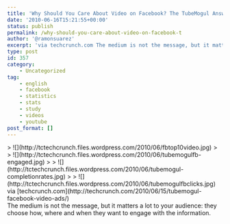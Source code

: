 ```yaml
---
title: 'Why Should You Care About Video on Facebook? The TubeMogul Answer'
date: '2010-06-16T15:21:55+00:00'
status: publish
permalink: /why-should-you-care-about-video-on-facebook-t
author: '@ramonsuarez'
excerpt: 'via techcrunch.com The medium is not the message, but it matters a lot to your audience: they choose how, where and when they want to engage with the information.'
type: post
id: 357
category:
    - Uncategorized
tag:
    - english
    - facebook
    - statistics
    - stats
    - study
    - videos
    - youtube
post_format: []
---
```

<div class="posterous_bookmarklet_entry">> ![](http://tctechcrunch.files.wordpress.com/2010/06/fbtop10video.jpg)
> 
> ![](http://tctechcrunch.files.wordpress.com/2010/06/tubemogulfb-engaged.jpg)
> 
> ![](http://tctechcrunch.files.wordpress.com/2010/06/tubemogul-completionrates.jpg)
> 
> ![](http://tctechcrunch.files.wordpress.com/2010/06/tubemogulfbclicks.jpg)

<div class="posterous_quote_citation">via [techcrunch.com](http://techcrunch.com/2010/06/15/tubemogul-facebook-video-ads/)</div>The medium is not the message, but it matters a lot to your audience: they choose how, where and when they want to engage with the information.

</div>